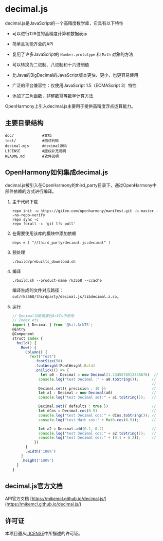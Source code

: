 # decimal.js

decimal.js是JavaScript的一个高精度数学库，它具有以下特性

- 可以进行128位的高精度计算和数据表示

- 简单且功能齐全的API

- 复用了许多JavaScript的 `Number.prototype` 和 `Math` 对象的方法

- 可以转换为二进制、八进制和十六进制值

- 比Java的BigDecimal的JavaScript版本更快、更小，也更容易使用

- 广泛的平台兼容性：仅使用JavaScript 1.5（ECMAScript 3）特性

- 添加了三角函数，非整数幂等数学计算方法

  

OpenHarmony上引入decimal.js主要用于提供高精度浮点运算能力。

## 主要目录结构

```
doc/             #文档
test/            #测试代码
decimal.mjs      #decimal源码
LICENSE          #版权补充说明
README.md        #软件说明
```

## OpenHarmony如何集成decimal.js

decimal.js被引入在OpenHarmony的third_party目录下，通过OpenHarmony中部件依赖的方式进行编译。

1. 主干代码下载

   ```
   repo init -u https://gitee.com/openharmony/manifest.git -b master --no-repo-verify
   repo sync -c
   repo forall -c 'git lfs pull'
   ```

2. 在需要使用该库的模块中添加依赖

   ```
   deps = [ "//third_party/decimal.js:decimal" ]
   ```

3. 预处理

   ```
   ./build/prebuilts_download.sh
   ```

4. 编译

   ```
   ./build.sh --product-name rk3568 --ccache
   ```

   编译生成的文件对应路径：`out/rk3568/thirdparty/decimal.js/libdecimal.z.so`。

5. 运行

   ```ts
   // Decimal功能需要在ArkTs中使用
   // Index.ets
   import { Decimal } from '@kit.ArkTS';
   @Entry
   @Component
   struct Index {
     build() {
       Row() {
         Column() {
           Text("Test")
             .fontSize(50)
             .fontWeight(FontWeight.Bold)
             .onClick(() => {
             	let a0 : Decimal = new Decimal(1.2345678912345678)  // 可以使用Decimal表示数值
               console.log("test Decimal :" + a0.toString());      // 可以通过toString获取Decimal表示的数值
                                                                   // '1.2345678912345678'
               Decimal.set({ precision : 10 })                     // 可以通过Decimal.set设置精度等"global"配置
               let a1 : Decimal = new Decimal(a0)                  // 使用设置的set配置表示数值
               console.log("test Decimal set:" + a1.toString());   // '1.2345678912'

               Decimal.set({ defaults : true })                    // 设置回默认值配置
               let dCos = Decimal.cos(0.5)                         // 可以使用Decimal中的三角函数等数学方法输出高精度浮点数
               console.log("test Decimal cos:" + dCos.toString()); // '0.87758256189037271612'
               console.log("test Math cos:" + Math.cos(0.5));      // '0.8775825618903728'

               let a2 = Decimal.add(0.1, 0.2)                      // 此外, Decimal可以解决一些低精度计算导致的bug
               console.log("test Decimal cos:" + a2.toString());   // '0.3'
               console.log("test Decimal cos:" + (0.1 + 0.2));     // '0.30000000000000004'
             })
         }
         .width('100%')
       }
       .height('100%')
     }
   }
   
   ```

   

## decimal.js官方文档

API官方文档 [https://mikemcl.github.io/decimal.js/](https://mikemcl.github.io/decimal.js/)



## 许可证

本项目遵从[LICENSE](https://gitee.com/openharmony-sig/third_party_decimal.js/blob/master/LICENCE.md)中所描述的许可证。